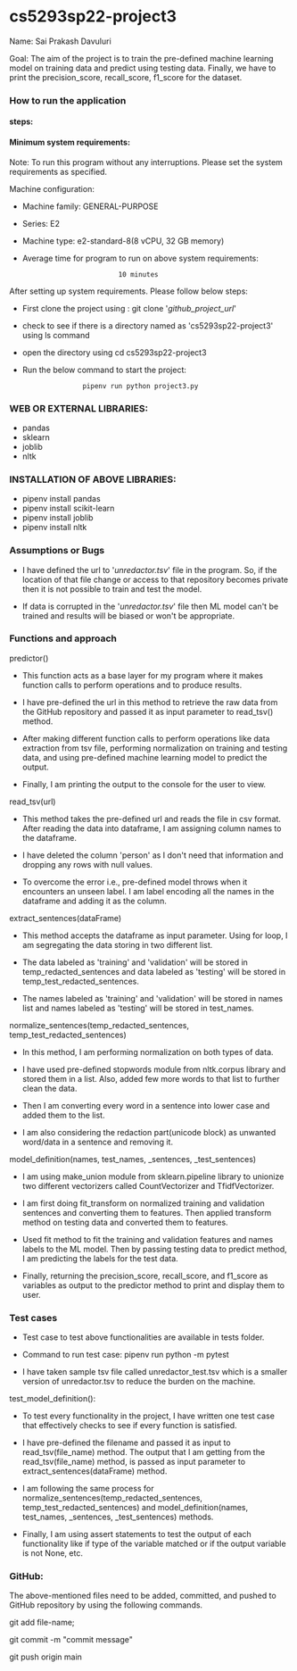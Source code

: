 # cs5293sp22-project3

Name: Sai Prakash Davuluri

Goal: The aim of the project is to train the pre-defined machine learning model on training data and predict using testing data. Finally, we have to print the precision_score, recall_score, f1_score for the dataset.

### How to run the application

#### steps:

#### Minimum system requirements:

Note: To run this program without any interruptions. Please set the system requirements as specified.

Machine configuration:

- Machine family: GENERAL-PURPOSE

- Series: E2

- Machine type: e2-standard-8(8 vCPU, 32 GB memory)

- Average time for program to run on above system requirements:

                       
                              10 minutes



After setting up system requirements. Please follow below steps:

* First clone the project using : git clone '_github_project_url_'
* check to see if there is a directory named as 'cs5293sp22-project3' using ls command
* open the directory using cd cs5293sp22-project3
* Run the below command to start the project:

                        
                     pipenv run python project3.py


### WEB OR EXTERNAL LIBRARIES:
* pandas
* sklearn
* joblib
* nltk

### INSTALLATION OF ABOVE LIBRARIES:
* pipenv install pandas
* pipenv install scikit-learn
* pipenv install joblib
* pipenv install nltk

### Assumptions or Bugs

* I have defined the url to '_unredactor.tsv_' file in the program. So, if the location of that file change or access to that repository becomes private then it is not possible to train and test the model.

* If data is corrupted in the '_unredactor.tsv_' file then ML model can't be trained and results will be biased or won't be appropriate.

### Functions and approach

predictor()

* This function acts as a base layer for my program where it makes function calls to perform operations and to produce results.

* I have pre-defined the url in this method to retrieve the raw data from the GitHub repository and passed it as input parameter to read_tsv() method.

* After making different function calls to perform operations like data extraction from tsv file, performing normalization on training and testing data, and using pre-defined machine learning model to predict the output.

* Finally, I am printing the output to the console for the user to view.

read_tsv(url)

* This method takes the pre-defined url and reads the file in csv format. After reading the data into dataframe, I am assigning column names to the dataframe.

* I have deleted the column 'person' as I don't need that information and dropping any rows with null values.

* To overcome the error  i.e., pre-defined model throws when it encounters an unseen label. I am label encoding all the names in the dataframe and adding it as the column.

extract_sentences(dataFrame)

* This method accepts the dataframe as input parameter. Using for loop, I am segregating the data storing in two different list.

* The data labeled as 'training' and 'validation' will be stored in temp_redacted_sentences and data labeled as 'testing' will be stored in temp_test_redacted_sentences.

* The names labeled as 'training' and 'validation' will be stored in names list and names labeled as 'testing' will be stored in test_names.

normalize_sentences(temp_redacted_sentences, temp_test_redacted_sentences)

* In this method, I am performing normalization on both types of data.

* I have used pre-defined stopwords module from nltk.corpus library and stored them in a list. Also, added few more words to that list to further clean the data.

* Then I am converting every word in a sentence into lower case and added them to the list.

* I am also considering the redaction part(unicode block) as unwanted word/data in a sentence and removing it.


model_definition(names, test_names, _sentences, _test_sentences)

* I am using make_union module from sklearn.pipeline library to unionize two different vectorizers called CountVectorizer and TfidfVectorizer.

* I am first doing fit_transform on normalized training and validation sentences and converting them to features. Then applied transform method on testing data and converted them to features.

* Used fit method to fit the training and validation features and names labels to the ML model. Then by passing testing data to predict method, I am predicting the labels for the test data.

* Finally, returning the precision_score, recall_score, and f1_score as variables as output to the predictor method to print and display them to user.


### Test cases

* Test case to test above functionalities are available in tests folder.

* Command to run test case: pipenv run python -m pytest

* I have taken sample tsv file called unredactor_test.tsv which is a smaller version of unredactor.tsv to reduce the burden on the machine.

test_model_definition():

* To test every functionality in the project, I have written one test case that effectively checks to see if every function is satisfied. 

* I have pre-defined the filename and passed it as input to read_tsv(file_name) method. The output that I am getting from the read_tsv(file_name) method, is passed as input parameter to extract_sentences(dataFrame) method.

* I am following the same process for normalize_sentences(temp_redacted_sentences, temp_test_redacted_sentences) and model_definition(names, test_names, _sentences, _test_sentences) methods.

* Finally, I am using assert statements to test the output of each functionality like if type of the variable matched or if the output variable is not None, etc.

### GitHub:
The above-mentioned files need to be added, committed, and pushed to GitHub repository by using the following commands.

git add file-name;

git commit -m "commit message"

git push origin main



